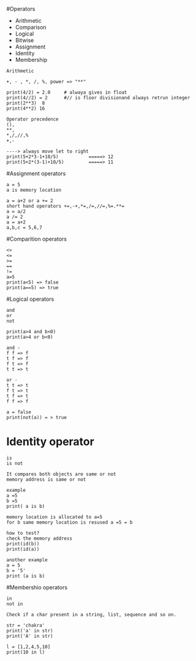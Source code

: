 #Operators
- Arithmetic
- Comparison
- Logical
- Bitwise
- Assignment
- Identity
- Membership

```
Arithmetic

+, - , *, /, %, power => "**"

print(4/2) = 2.0     # alwaya gives in float
print(4//2) = 2      #// is floor divisionand always retrun integer
print(2**3)  8
print(4**2) 16      

Operator precedence 
(),
**,
*,/,//,%
+,-

----> always move let to right
print(5+2*3-1+10/5)           =====> 12
print(5+2*(3-1)+10/5)         =====> 11
```

#Assignment operators

```
a = 5
a is memory location

a = a+2 or a += 2
short hand operators +=,-+,*=,/=,//=,%=.**=
a = a/2
a /= 2
a = a+2
a,b,c = 5,6,7

```
#Comparition operators
```
<>
<=
>=
==
!=
a=5
print(a<5) => false
print(a==5) => true
```

#Logical operators
```
and
or 
not

print(a>4 and b<0)
print(a>4 or b<0)

and - 
f f => f
t f => f
f t => f
t t => t

or - 
t t => t
f t => t
t f => t
f f => f

a = false
print(not(a)) = > true
```

# Identity operator
```
is 
is not

It compares both objects are same or not
memory address is same or not

example 
a =5 
b =5
print( a is b)

memory location is allocated to a=5
for b same memory location is resused a =5 = b

how to test?
check the memory address
print(id(b))
print(id(a))

another example
a = 5
b = '5'
print (a is b)
```

#Membershio operators

```
in
not in 

Check if a char present in a string, list, sequence and so on.

str = 'chakra'
print('a' in str)
print('A' in str)

l = [1,2,4,5,10]
print(10 in l)
```


  







